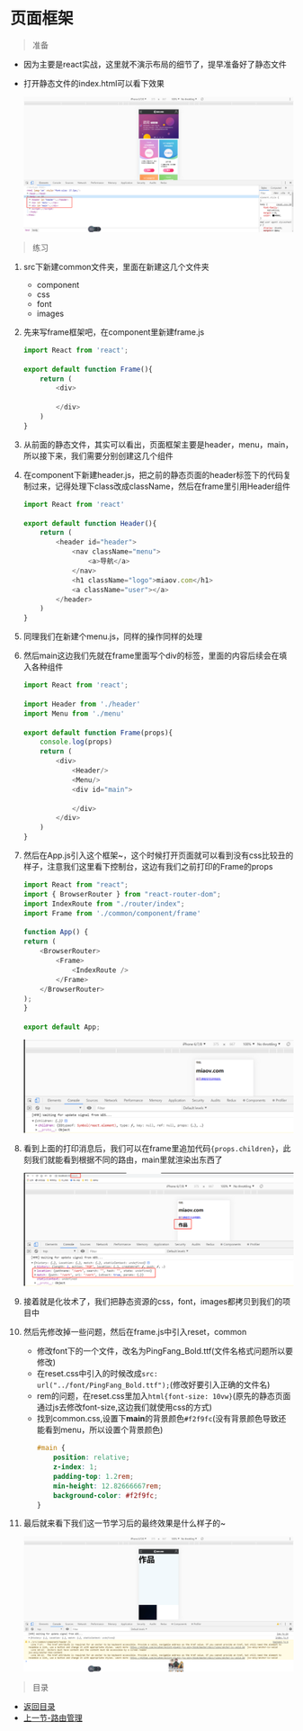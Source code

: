 # 页面框架

> 准备

* 因为主要是react实战，这里就不演示布局的细节了，提早准备好了静态文件

* 打开静态文件的index.html可以看下效果

    ![](./images/静态文件展示.jpg)

> 练习
1. src下新建common文件夹，里面在新建这几个文件夹
    * component
    * css
    * font
    * images

2. 先来写frame框架吧，在component里新建frame.js 
    ```js
    import React from 'react';

    export default function Frame(){
        return (
            <div>
                
            </div>
        )
    }    
    ```
3. 从前面的静态文件，其实可以看出，页面框架主要是header，menu，main，所以接下来，我们需要分别创建这几个组件
4. 在component下新建header.js，把之前的静态页面的header标签下的代码复制过来，记得处理下class改成className，然后在frame里引用Header组件
    ```js
    import React from 'react'

    export default function Header(){
        return (
            <header id="header">
                <nav className="menu">
                    <a>导航</a>
                </nav>
                <h1 className="logo">miaov.com</h1>
                <a className="user"></a>
            </header>
        )
    }       
    ```  
5. 同理我们在新建个menu.js，同样的操作同样的处理   
6. 然后main这边我们先就在frame里面写个div的标签，里面的内容后续会在填入各种组件 
    ```js
    import React from 'react';

    import Header from './header'
    import Menu from './menu'

    export default function Frame(props){
        console.log(props)
        return (
            <div>
                <Header/>
                <Menu/>
                <div id="main">

                </div>
            </div>
        )
    }    
    ```
7. 然后在App.js引入这个框架~，这个时候打开页面就可以看到没有css比较丑的样子，注意我们这里看下控制台，这边有我们之前打印的Frame的props
    ```js
    import React from "react";
    import { BrowserRouter } from "react-router-dom";
    import IndexRoute from "./router/index";
    import Frame from './common/component/frame'

    function App() {
    return (
        <BrowserRouter>
            <Frame>
                <IndexRoute />
            </Frame>
        </BrowserRouter> 
    );
    }

    export default App;

    ```    

    ![](./images/frame下的props.jpg)

8. 看到上面的打印消息后，我们可以在frame里追加代码`{props.children}`，此刻我们就能看到根据不同的路由，main里就渲染出东西了 

    ![](./images/渲染main.jpg)

9. 接着就是化妆术了，我们把静态资源的css，font，images都拷贝到我们的项目中  
10. 然后先修改掉一些问题，然后在frame.js中引入reset，common
    * 修改font下的一个文件，改名为PingFang_Bold.ttf(文件名格式问题所以要修改)
    * 在reset.css中引入的时候改成`src: url("../font/PingFang_Bold.ttf");`(修改好要引入正确的文件名)
    * rem的问题，在reset.css里加入`html{font-size: 10vw}`(原先的静态页面通过js去修改font-size,这边我们就使用css的方式)
    * 找到common.css,设置下**main**的背景颜色`#f2f9fc`(没有背景颜色导致还能看到menu，所以设置个背景颜色)
        ```css
        #main {
            position: relative;
            z-index: 1;
            padding-top: 1.2rem;
            min-height: 12.82666667rem;
            background-color: #f2f9fc;
        }
        ```

11. 最后就来看下我们这一节学习后的最终效果是什么样子的~

    ![](./images/最终效果.jpg)


> 目录

* [返回目录](../../README.md)
* [上一节-路由管理](../day-19/路由管理.md)